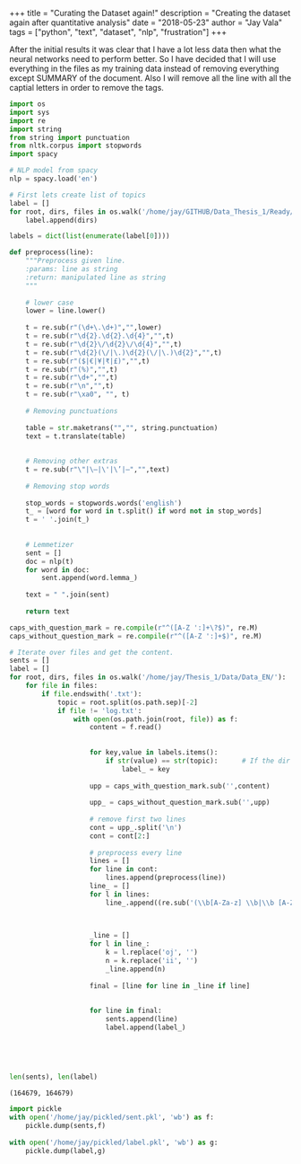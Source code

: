 +++
title = "Curating the Dataset again!"
description =  "Creating the dataset again after quantitative analysis"
date = "2018-05-23"
author = "Jay Vala"
tags = ["python", "text", "dataset", "nlp", "frustration"]
+++

After the initial results it was clear that I have a lot less data then what the neural networks need to perform better. So I have decided that I will use everything in the files as my training data instead of removing everything except SUMMARY of the document. Also I will remove all the line with all the captial letters in order to remove the tags. 


```python
import os
import sys
import re
import string
from string import punctuation
from nltk.corpus import stopwords
import spacy
```


```python
# NLP model from spacy
nlp = spacy.load('en')
```


```python
# First lets create list of topics
label = []
for root, dirs, files in os.walk('/home/jay/GITHUB/Data_Thesis_1/Ready/'):
    label.append(dirs)
```


```python
labels = dict(list(enumerate(label[0])))
```


```python
def preprocess(line):
    """Preprocess given line.
    :params: line as string
    :return: manipulated line as string
    """
    
    # lower case
    lower = line.lower()
    
    t = re.sub(r"(\d+\.\d+)","",lower)
    t = re.sub(r"\d{2}.\d{2}.\d{4}","",t)
    t = re.sub(r"\d{2}\/\d{2}\/\d{4}","",t)
    t = re.sub(r"\d{2}(\/|\.)\d{2}(\/|\.)\d{2}","",t)
    t = re.sub(r"($|€|¥|₹|£)","",t)
    t = re.sub(r"(%)","",t)
    t = re.sub(r"\d+","",t)
    t = re.sub(r"\n","",t)
    t = re.sub(r"\xa0", "", t)
    
    # Removing punctuations
    
    table = str.maketrans("","", string.punctuation)
    text = t.translate(table)
    
    
    # Removing other extras
    t = re.sub(r"\"|\—|\'|\’|–","",text)
    
    # Removing stop words
    
    stop_words = stopwords.words('english')
    t_ = [word for word in t.split() if word not in stop_words]
    t = ' '.join(t_)
    
    
    # Lemmetizer
    sent = []
    doc = nlp(t)
    for word in doc:
        sent.append(word.lemma_)
        
    text = " ".join(sent)
    
    return text
```


```python
caps_with_question_mark = re.compile(r"^([A-Z ':]+\?$)", re.M)
caps_without_question_mark = re.compile(r"^([A-Z ':]+$)", re.M)
```


```python
# Iterate over files and get the content.
sents = []
label = []
for root, dirs, files in os.walk('/home/jay/Thesis_1/Data/Data_EN/'):
    for file in files:
        if file.endswith('.txt'):
            topic = root.split(os.path.sep)[-2] 
            if file != 'log.txt':
                with open(os.path.join(root, file)) as f:
                    content = f.read()
                    
                    
                    for key,value in labels.items():
                        if str(value) == str(topic):      # If the dir is equal to any value in the labels dict then
                            label_ = key
                    
                    upp = caps_with_question_mark.sub('',content)
                
                    upp_ = caps_without_question_mark.sub('',upp)
                
                    # remove first two lines   
                    cont = upp_.split('\n')
                    cont = cont[2:]
                    
                    # preprocess every line
                    lines = []
                    for line in cont:
                        lines.append(preprocess(line))
                    line_ = []    
                    for l in lines:
                        line_.append((re.sub('(\\b[A-Za-z] \\b|\\b [A-Za-z]\\b)', '',l)))
                    

                    
                    _line = []
                    for l in line_:
                        k = l.replace('oj', '')
                        n = k.replace('ii', '')
                        _line.append(n)
                        
                    final = [line for line in _line if line]
                    
                    
                    for line in final:
                        sents.append(line)
                        label.append(label_)
                    
                  
                    
                    
```


```python
len(sents), len(label)
```




    (164679, 164679)




```python
import pickle
with open('/home/jay/pickled/sent.pkl', 'wb') as f:
    pickle.dump(sents,f)
    
with open('/home/jay/pickled/label.pkl', 'wb') as g:
    pickle.dump(label,g)
```

